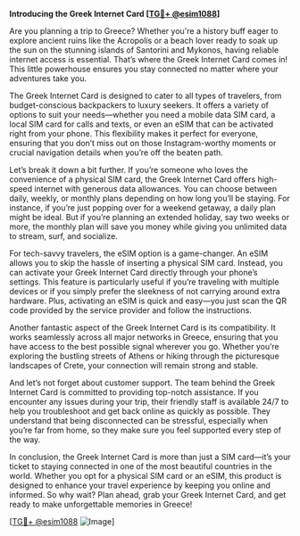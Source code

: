 **Introducing the Greek Internet Card [[TG💪+ @esim1088](https://t.me/s/esim1088)]**

Are you planning a trip to Greece? Whether you're a history buff eager to explore ancient ruins like the Acropolis or a beach lover ready to soak up the sun on the stunning islands of Santorini and Mykonos, having reliable internet access is essential. That’s where the Greek Internet Card comes in! This little powerhouse ensures you stay connected no matter where your adventures take you.

The Greek Internet Card is designed to cater to all types of travelers, from budget-conscious backpackers to luxury seekers. It offers a variety of options to suit your needs—whether you need a mobile data SIM card, a local SIM card for calls and texts, or even an eSIM that can be activated right from your phone. This flexibility makes it perfect for everyone, ensuring that you don’t miss out on those Instagram-worthy moments or crucial navigation details when you’re off the beaten path.

Let’s break it down a bit further. If you’re someone who loves the convenience of a physical SIM card, the Greek Internet Card offers high-speed internet with generous data allowances. You can choose between daily, weekly, or monthly plans depending on how long you’ll be staying. For instance, if you’re just popping over for a weekend getaway, a daily plan might be ideal. But if you’re planning an extended holiday, say two weeks or more, the monthly plan will save you money while giving you unlimited data to stream, surf, and socialize.

For tech-savvy travelers, the eSIM option is a game-changer. An eSIM allows you to skip the hassle of inserting a physical SIM card. Instead, you can activate your Greek Internet Card directly through your phone’s settings. This feature is particularly useful if you’re traveling with multiple devices or if you simply prefer the sleekness of not carrying around extra hardware. Plus, activating an eSIM is quick and easy—you just scan the QR code provided by the service provider and follow the instructions.

Another fantastic aspect of the Greek Internet Card is its compatibility. It works seamlessly across all major networks in Greece, ensuring that you have access to the best possible signal wherever you go. Whether you’re exploring the bustling streets of Athens or hiking through the picturesque landscapes of Crete, your connection will remain strong and stable.

And let’s not forget about customer support. The team behind the Greek Internet Card is committed to providing top-notch assistance. If you encounter any issues during your trip, their friendly staff is available 24/7 to help you troubleshoot and get back online as quickly as possible. They understand that being disconnected can be stressful, especially when you’re far from home, so they make sure you feel supported every step of the way.

In conclusion, the Greek Internet Card is more than just a SIM card—it’s your ticket to staying connected in one of the most beautiful countries in the world. Whether you opt for a physical SIM card or an eSIM, this product is designed to enhance your travel experience by keeping you online and informed. So why wait? Plan ahead, grab your Greek Internet Card, and get ready to make unforgettable memories in Greece!

[[TG💪+ @esim1088](https://t.me/s/esim1088) ![Image](https://i.postimg.cc/Y0z9fWf4/image.png)]